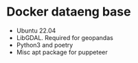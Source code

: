 # Docker dataeng base

* Ubuntu 22.04 
* LibGDAL. Required for geopandas
* Python3 and poetry
* Misc apt package for puppeteer
